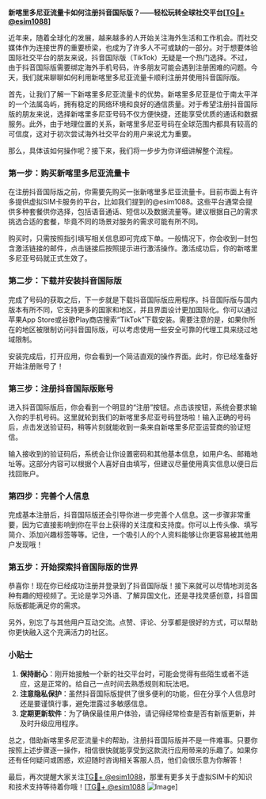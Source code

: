 **新喀里多尼亚流量卡如何注册抖音国际版？——轻松玩转全球社交平台[[TG💪+ @esim1088](https://t.me/s/esim1088)]**

近年来，随着全球化的发展，越来越多的人开始关注海外生活和工作机会。而社交媒体作为连接世界的重要桥梁，也成为了许多人不可或缺的一部分。对于想要体验国际社交平台的朋友来说，抖音国际版（TikTok）无疑是一个热门选择。不过，由于抖音国际版需要绑定海外手机号码，许多朋友可能会遇到注册困难的问题。今天，我们就来聊聊如何利用新喀里多尼亚流量卡顺利注册并使用抖音国际版。

首先，让我们了解一下新喀里多尼亚流量卡的优势。新喀里多尼亚是位于南太平洋的一个法属岛屿，拥有稳定的网络环境和良好的通信质量。对于希望注册抖音国际版的朋友来说，选择新喀里多尼亚号码不仅方便快捷，还能享受优质的通话和数据服务。此外，由于地理位置的关系，新喀里多尼亚号码在全球范围内都具有较高的可信度，这对于初次尝试海外社交平台的用户来说尤为重要。

那么，具体该如何操作呢？接下来，我们将一步步为你详细讲解整个流程。

### 第一步：购买新喀里多尼亚流量卡

在注册抖音国际版之前，你需要先购买一张新喀里多尼亚流量卡。目前市面上有许多提供虚拟SIM卡服务的平台，比如我们提到的@esim1088。这些平台通常会提供多种套餐供你选择，包括语音通话、短信以及数据流量等。建议根据自己的需求挑选合适的套餐，毕竟不同的场景对服务的需求可能有所不同。

购买时，只需按照指引填写相关信息即可完成下单。一般情况下，你会收到一封包含激活链接的邮件，点击链接后按照提示进行激活操作。激活成功后，你的新喀里多尼亚号码就正式生效了。

### 第二步：下载并安装抖音国际版

完成了号码的获取之后，下一步就是下载抖音国际版应用程序。抖音国际版与国内版本有所不同，它支持更多的国家和地区，并且界面设计更加国际化。你可以通过苹果App Store或谷歌Play商店搜索“TikTok”下载安装。需要注意的是，如果你所在的地区被限制访问抖音国际版，可以考虑使用一些安全可靠的代理工具来绕过地域限制。

安装完成后，打开应用，你会看到一个简洁直观的操作界面。此时，你已经准备好开始注册账号了！

### 第三步：注册抖音国际版账号

进入抖音国际版后，你会看到一个明显的“注册”按钮。点击该按钮，系统会要求输入你的手机号码。这里就轮到我们的新喀里多尼亚号码登场啦！输入正确的号码后，点击发送验证码，稍等片刻就能收到一条来自新喀里多尼亚运营商的验证短信。

输入接收到的验证码后，系统会让你设置密码和其他基本信息，如用户名、邮箱地址等。这部分内容可以根据个人喜好自由填写，但建议尽量使用真实信息以便日后找回账户。

### 第四步：完善个人信息

完成基本注册后，抖音国际版还会引导你进一步完善个人信息。这一步骤非常重要，因为它直接影响到你在平台上获得的关注度和支持度。你可以上传头像、填写简介、添加兴趣标签等等。记住，一个吸引人的个人资料能够让你更容易被其他用户发现哦！

### 第五步：开始探索抖音国际版的世界

恭喜你！现在你已经成功注册并登录到了抖音国际版！接下来就可以尽情地浏览各种有趣的短视频了。无论是学习外语、了解异国文化，还是寻找灵感创意，抖音国际版都能满足你的需求。

另外，别忘了与其他用户互动交流。点赞、评论、分享都是很好的方式，可以帮助你更快融入这个充满活力的社区。

### 小贴士

1. **保持耐心**：刚开始接触一个新的社交平台时，可能会觉得有些陌生或者不适应，这是正常的。给自己一点时间去熟悉规则和玩法吧。
2. **注意隐私保护**：虽然抖音国际版提供了很多便利的功能，但在分享个人信息时还是要谨慎行事，避免泄露过多敏感信息。
3. **定期更新软件**：为了确保最佳用户体验，请记得经常检查是否有新版更新，并及时升级应用程序。

总之，借助新喀里多尼亚流量卡的帮助，注册抖音国际版并不是一件难事。只要你按照上述步骤逐一操作，相信很快就能享受到这款流行应用带来的乐趣了。如果你还有任何疑问或困惑，欢迎随时咨询相关客服人员，他们会很乐意为你解答！

最后，再次提醒大家关注[TG💪+ @esim1088](https://t.me/s/esim1088)，那里有更多关于虚拟SIM卡的知识和技术支持等待着你哦！[[TG💪+ @esim1088](https://t.me/s/esim1088) ![Image](https://i.postimg.cc/4NQfJmqS/Snipaste-2025-05-13-00-14-12.png)]